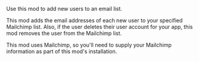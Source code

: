 Use this mod to add new users to an email list.

This mod adds the email addresses of each new user to your specified Mailchimp list. Also, if the user deletes their user account for your app, this mod removes the user from the Mailchimp list.

This mod uses Mailchimp, so you'll need to supply your Mailchimp information as part of this mod's installation.
